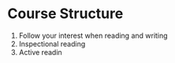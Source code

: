 # Course Structure

1. Follow your interest when reading and writing
2. Inspectional reading
3. Active readin